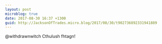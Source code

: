 ```yaml
---
layout: post
microblog: true
date: 2017-08-30 16:37 +1300
guid: http://JacksonOfTrades.micro.blog/2017/08/30/t902736892331941889.html
---
```

@withdrawnwitch Cthulush fhtagn!

